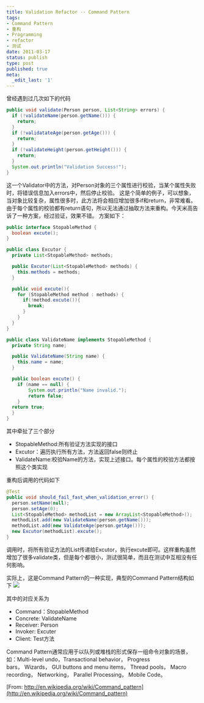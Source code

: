 ```yaml
---
title: Validation Refactor -- Command Pattern
tags:
- Command Pattern
- 重构
- Programming
- refactor
- 测试
date: 2011-03-17
status: publish
type: post
published: true
meta:
  _edit_last: '1'
---
```

曾经遇到过几次如下的代码

```java
public void validate(Person person, List<String> errors) {
  if (!validateName(person.getName())) {
    return;
  }
  if (!validatateAge(person.getAge())) {
    return;
  }
  if (!validateHeight(person.getHeight())) {
    return;
  }
  System.out.println("Validation Success!");
}
```
这一个Validator中的方法，对Person对象的三个属性进行校验，当某个属性失败时，将错误信息加入errors中，然后停止校验。
这是个简单的例子，可以想象，当对象比较复杂，属性很多时，此方法将会相应增加很多if和return，非常难看。由于每个属性的校验都有return语句，所以无法通过抽取方法来重构。今天米高告诉了一种方案，经过验证，效果不错。
方案如下：

```java
public interface StopableMethod {
  boolean excute();
}

public class Excutor {
  private List<StopableMethod> methods;

  public Excutor(List<StopableMethod> methods) {
    this.methods = methods;
  }

  public void excute(){
    for (StopableMethod method : methods) {
      if(!method.excute()){
        break;
      }
    }
  }
}

public class ValidateName implements StopableMethod {
  private String name;

  public ValidateName(String name) {
    this.name = name;
  }

  public boolean excute() {
    if (name == null) {
        System.out.println("Name invalid.");
        return false;
    }
  return true;
  }
}
```
其中牵扯了三个部分

* StopableMethod:所有验证方法实现的接口
* Excutor：遍历执行所有方法，方法返回false则终止
* ValidateName:校验Name的方法，实现上述接口。每个属性的校验方法都按照这个类实现

重构后调用的代码如下

```java
@Test
public void should_fail_fast_when_validation_error() {
  person.setName(null);
  person.setAge(0);
  List<StopableMethod> methodList = new ArrayList<StopableMethod>();
  methodList.add(new ValidateName(person.getName()));
  methodList.add(new ValidateAge(person.getAge()));
  new Excutor(methodList).excute();
}
```
调用时，将所有验证方法的List传递给Excutor，执行excute即可。这样重构虽然增加了很多validate类，但是每个都很小，测试很简单，而且在测试中互相没有任何影响。

实际上，这是Command Pattern的一种实现，典型的Command Pattern结构如下
![](Command_Design_Pattern_Class_Diagram.png)

其中的对应关系为

* Command：StopableMethod
* Concrete: ValidateName
* Receiver: Person
* Invoker: Excuter
* Client: Test方法

Command Pattern通常应用于以队列或堆栈的形式保存一组命令对象的场景，如：Multi-level undo，Transactional behavior， Progress bars， Wizards， GUI buttons and menu items， Thread pools， Macro recording， Networking， Parallel Processing， Mobile Code。

[From: http://en.wikipedia.org/wiki/Command_pattern](http://en.wikipedia.org/wiki/Command_pattern)
